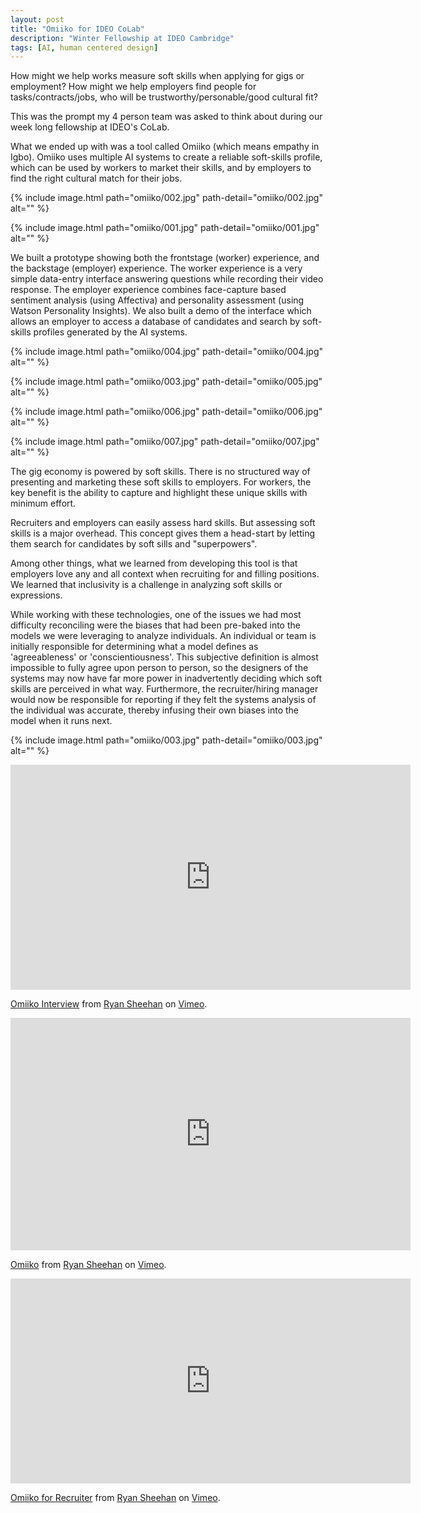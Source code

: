 ```yaml
---
layout: post
title: "Omiiko for IDEO CoLab"
description: "Winter Fellowship at IDEO Cambridge"
tags: [AI, human centered design]
---
```


How might we help works measure soft skills when applying for gigs or employment? How might we help employers find people for tasks/contracts/jobs, who will be  trustworthy/personable/good cultural fit?

This was the prompt my 4 person team was asked to think about during our week long fellowship at IDEO's CoLab.

What we ended up with was a tool called Omiiko (which means empathy in Igbo). Omiiko uses multiple AI systems to create a reliable soft-skills profile, which can be used by workers to market their skills, and by employers to find the right cultural match for their jobs.

{% include image.html path="omiiko/002.jpg" path-detail="omiiko/002.jpg" alt="" %}

{% include image.html path="omiiko/001.jpg" path-detail="omiiko/001.jpg" alt="" %}



We built a prototype showing both the frontstage (worker) experience, and the backstage (employer) experience. The worker experience is a very simple data-entry interface answering questions while recording their video response. The employer experience combines face-capture based sentiment analysis (using Affectiva) and personality assessment (using Watson Personality Insights). We also built a demo of the interface which allows an employer to access a database of candidates and search by soft-skills profiles generated by the AI systems.

{% include image.html path="omiiko/004.jpg" path-detail="omiiko/004.jpg" alt="" %}

{% include image.html path="omiiko/003.jpg" path-detail="omiiko/005.jpg" alt="" %}

{% include image.html path="omiiko/006.jpg" path-detail="omiiko/006.jpg" alt="" %}

{% include image.html path="omiiko/007.jpg" path-detail="omiiko/007.jpg" alt="" %}

The gig economy is powered by soft skills. There is no structured way of presenting and marketing these soft skills to employers. For workers, the key benefit is the ability to capture and highlight these unique skills with minimum effort.

Recruiters and employers can easily assess hard skills. But assessing soft skills is a major overhead. This concept gives them a head-start by letting them search for candidates by soft sills and "superpowers". 

Among other things, what we learned from developing this tool is that employers love any and all context when recruiting for and filling positions. We learned that inclusivity is a challenge in analyzing soft skills or expressions. 

While working with these technologies, one of the issues we had most difficulty reconciling were the biases that had been pre-baked into the models we were leveraging to analyze individuals. An individual or team is initially responsible for determining what a model defines as 'agreeableness' or 'conscientiousness'. This subjective definition is almost impossible to fully agree upon person to person, so the designers of the systems may now have far more power in inadvertently deciding which soft skills are perceived in what way. Furthermore, the recruiter/hiring manager would now be responsible for reporting if they felt the systems analysis of the individual was accurate, thereby infusing their own biases into the model when it runs next.



{% include image.html path="omiiko/003.jpg" path-detail="omiiko/003.jpg" alt="" %}


<iframe src="https://player.vimeo.com/video/310816677" width="640" height="360" frameborder="0" webkitallowfullscreen mozallowfullscreen allowfullscreen></iframe>
<p><a href="https://vimeo.com/310816677">Omiiko Interview</a> from <a href="https://vimeo.com/user93789189">Ryan Sheehan</a> on <a href="https://vimeo.com">Vimeo</a>.</p>


<iframe src="https://player.vimeo.com/video/310812998" width="640" height="372" frameborder="0" webkitallowfullscreen mozallowfullscreen allowfullscreen></iframe>
<p><a href="https://vimeo.com/310812998">Omiiko</a> from <a href="https://vimeo.com/user93789189">Ryan Sheehan</a> on <a href="https://vimeo.com">Vimeo</a>.</p>

<iframe src="https://player.vimeo.com/video/310815281" width="640" height="328" frameborder="0" webkitallowfullscreen mozallowfullscreen allowfullscreen></iframe>
<p><a href="https://vimeo.com/310815281">Omiiko for Recruiter</a> from <a href="https://vimeo.com/user93789189">Ryan Sheehan</a> on <a href="https://vimeo.com">Vimeo</a>.</p>